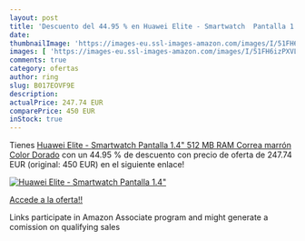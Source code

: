 ```yaml
---
layout: post
title: 'Descuento del 44.95 % en Huawei Elite - Smartwatch  Pantalla 1.4"'
date: 
thumbnailImage: 'https://images-eu.ssl-images-amazon.com/images/I/51FH6izPXVL._SL200_.jpg'
images: [ 'https://images-eu.ssl-images-amazon.com/images/I/51FH6izPXVL._SL200_.jpg' ]
comments: true
category: ofertas
author: ring
slug: B017EOVF9E
description:
actualPrice: 247.74 EUR
comparePrice: 450 EUR
inStock: true
---
```


Tienes [Huawei Elite - Smartwatch  Pantalla 1.4"  512 MB RAM  Correa marrón  Color Dorado](https://www.amazon.es/dp/B017EOVF9E/?tag=tolees-21) con un 44.95 % de descuento con precio de oferta de 247.74 EUR (original: 450 EUR) en el siguiente enlace!

[![Huawei Elite - Smartwatch  Pantalla 1.4"](https://images-eu.ssl-images-amazon.com/images/I/51FH6izPXVL._SL200_.jpg)](https://www.amazon.es/dp/B017EOVF9E/?tag=tolees-21)

[Accede a la oferta!!](https://www.amazon.es/dp/B017EOVF9E/?tag=tolees-21)

Links participate in Amazon Associate program and might generate a comission on qualifying sales


